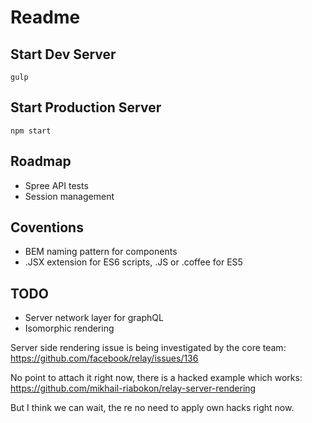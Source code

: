 # Readme
## Start Dev Server
```
gulp
```

## Start Production Server
```
npm start
```

## Roadmap
- Spree API tests
- Session management

## Coventions
- BEM naming pattern for components
- .JSX extension for ES6 scripts, .JS or .coffee for ES5

## TODO
- Server network layer for graphQL
- Isomorphic rendering

Server side rendering issue is being investigated
by the core team:
https://github.com/facebook/relay/issues/136

No point to attach it right now, there is a hacked example
which works:
https://github.com/mikhail-riabokon/relay-server-rendering

But I think we can wait, the re no need to apply own hacks
right now.
